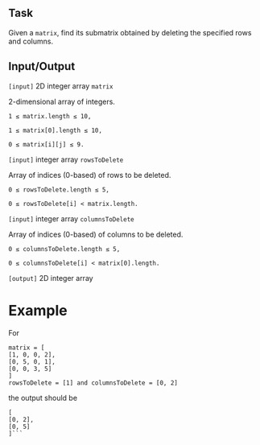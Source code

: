 ## Task
Given a `matrix`, find its submatrix obtained by deleting the specified rows and columns.


## Input/Output


`[input]` 2D integer array `matrix`

2-dimensional array of integers.

`1 ≤ matrix.length ≤ 10,`

`1 ≤ matrix[0].length ≤ 10,`

`0 ≤ matrix[i][j] ≤ 9.`

`[input]` integer array `rowsToDelete`

Array of indices (0-based) of rows to be deleted.

`0 ≤ rowsToDelete.length ≤ 5,`

`0 ≤ rowsToDelete[i] < matrix.length.`

`[input]` integer array `columnsToDelete`

Array of indices (0-based) of columns to be deleted.

`0 ≤ columnsToDelete.length ≤ 5,`

`0 ≤ columnsToDelete[i] < matrix[0].length.`

`[output]` 2D integer array


# Example

For
```
matrix = [
[1, 0, 0, 2], 
[0, 5, 0, 1], 
[0, 0, 3, 5]
]
rowsToDelete = [1] and columnsToDelete = [0, 2]
```
the output should be
```
[
[0, 2],
[0, 5]
]```